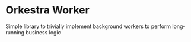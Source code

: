 # Orkestra Worker
Simple library to trivially implement background workers to perform long-running business logic
